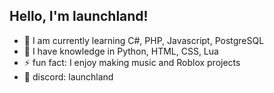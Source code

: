 ## Hello, I'm launchland!

- 🌱 I am currently learning C#, PHP, Javascript, PostgreSQL
- 🧠 I have knowledge in Python, HTML, CSS, Lua
- ⚡ fun fact: I enjoy making music and Roblox projects
- 🤖 discord: launchland

<!--
**launchland/launchland** is a ✨ _special_ ✨ repository because its `README.md` (this file) appears on your GitHub profile.

Here are some ideas to get you started:

- 🔭 I’m currently working on ...
- 🌱 I’m currently learning ...
- 👯 I’m looking to collaborate on ...
- 🤔 I’m looking for help with ...
- 💬 Ask me about ...
- 📫 How to reach me: ...
- 😄 Pronouns: ...
- ⚡ Fun fact: ...
-->
